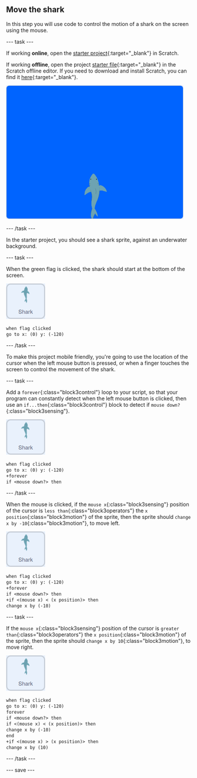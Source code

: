 ## Move the shark

In this step you will use code to control the motion of a shark on the screen using the mouse.

--- task ---

If working **online**, open the [starter project](http://rpf.io/save-the-shark-on){:target="_blank"} in Scratch.
 
If working **offline**, open the project [starter file](http://rpf.io/p/en/save-the-shark-get){:target="_blank"} in the Scratch offline editor. If you need to download and install Scratch, you can find it [here](https://scratch.mit.edu/download){:target="_blank"}.


![starter project](images/starter_project.png)

--- /task ---

In the starter project, you should see a shark sprite, against an underwater background.

--- task ---

When the green flag is clicked, the shark should start at the bottom of the screen.

![shark sprite](images/shark-sprite.png)

```blocks3
when flag clicked
go to x: (0) y: (-120)
```

--- /task ---

To make this project mobile friendly, you're going to use the location of the cursor when the left mouse button is pressed, or when a finger touches the screen to control the movement of the shark.

--- task ---

Add a `forever`{:class="block3control"} loop to your script, so that your program can constantly detect when the left mouse button is clicked, then use an `if...then`{:class="block3control"} block to detect if `mouse down?`{:class="block3sensing"}.

![shark sprite](images/shark-sprite.png)

```blocks3
when flag clicked
go to x: (0) y: (-120)
+forever
if <mouse down?> then
```

--- /task ---

When the mouse is clicked, if the `mouse x`{:class="block3sensing"} position of the cursor is `less than`{:class="block3operators"} the `x position`{:class="block3motion"} of the sprite, then the sprite should `change x by -10`{:class="block3motion"}, to move left.

![shark sprite](images/shark-sprite.png)

```blocks3
when flag clicked
go to x: (0) y: (-120)
+forever
if <mouse down?> then
+if <(mouse x) < (x position)> then
change x by (-10)
```

 --- task ---

If the `mouse x`{:class="block3sensing"} position of the cursor is `greater than`{:class="block3operators"} the `x position`{:class="block3motion"} of the sprite, then the sprite should `change x by 10`{:class="block3motion"}, to move right.

![shark sprite](images/shark-sprite.png)

```blocks3
when flag clicked
go to x: (0) y: (-120)
forever
if <mouse down?> then
if <(mouse x) < (x position)> then
change x by (-10)
end
+if <(mouse x) > (x position)> then
change x by (10)
```

--- /task ---

--- save ---
